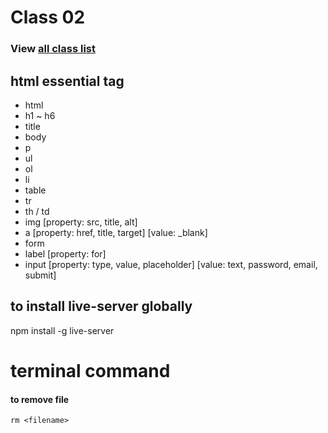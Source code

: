 # Class 02
### View [all class list](https://poloey.github.io/feni/)

## html essential tag
* html
* h1 ~ h6
* title
* body
* p
* ul
* ol
* li
* table
* tr
* th / td
* img [property: src, title, alt]
* a [property: href, title, target] [value: _blank]
* form
* label [property: for]
* input [property: type, value, placeholder] [value: text, password, email, submit]

## to install live-server globally
npm install -g live-server


# terminal command  

#### to remove file
~~~
rm <filename>
~~~
